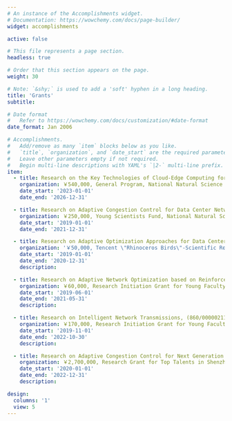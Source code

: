 ```yaml
---
# An instance of the Accomplishments widget.
# Documentation: https://wowchemy.com/docs/page-builder/
widget: accomplishments

active: false

# This file represents a page section.
headless: true

# Order that this section appears on the page.
weight: 30

# Note: `&shy;` is used to add a 'soft' hyphen in a long heading.
title: 'Grants'
subtitle:

# Date format
#   Refer to https://wowchemy.com/docs/customization/#date-format
date_format: Jan 2006

# Accomplishments.
#   Add/remove as many `item` blocks below as you like.
#   `title`, `organization`, and `date_start` are the required parameters.
#   Leave other parameters empty if not required.
#   Begin multi-line descriptions with YAML's `|2-` multi-line prefix.
item:
  - title: Research on the Key Technologies of Cloud-Edge Computing for Interactive Multimedia Applications (62272316)
    organization: ￥540,000, General Program, National Natural Science Foundation of China
    date_start: '2023-01-01'
    date_end: '2026-12-31'

  - title: Research on Adaptive Congestion Control for Data Center Networks by Using Reinforcement Learning (61802263)
    organization: ￥250,000, Young Scientists Fund, National Natural Science Foundation of China
    date_start: '2019-01-01'
    date_end: '2021-12-31'

  - title: Research on Adaptive Optimization Approaches for Data Center Networks by Using Reinforcement Learning
    organization: '￥50,000, Tencent \"Rhinoceros Birds\"-Scientific Research Fund for Young Faculties of Shenzhen University, Tencent Foundation & Shenzhen University'
    date_start: '2019-01-01'
    date_end: '2020-12-31'
    description: 

  - title: Research on Adaptive Network Optimization based on Reinforcement Learning (2019050)
    organization: ￥60,000, Research Initiation Grant for Young Faculty, Shenzhen University
    date_start: '2019-06-01'
    date_end: '2021-05-31'
    description: 

  - title: Research on Intelligent Network Transmissions, (860/000002110325)
    organization: ￥170,000, Research Initiation Grant for Young Faculty, Shenzhen University
    date_start: '2019-11-01'
    date_end: '2022-10-30'
    description: 

  - title: Research on Adaptive Congestion Control for Next Generation Data Center Networks (827000444)
    organization: ￥2,700,000, Research Grant for Top Talents in Shenzhen (Peacock Program), Human Resources and Social Security Bureau of Shenzhen Municipality
    date_start: '2020-01-01'
    date_end: '2022-12-31'
    description: 

design:
  columns: '1'
  view: 5
---
```



<!-- ---
widget: blank
active: true
headless: true

title: Grants
subtitle: ''

weight: 30

design:
  columns: '1'
  view: 3
---

#### Research on the Key Technologies of Cloud-Edge Computing for Interactive Multimedia Applications (62272316)
- _Amount:_ ￥540,000
- General Program
- _Granting Agency:_ National Natural Science Foundation of China
- company_logo: 
- date_start: '2023-01-01'
- date_end: '2026-12-31'

- title: Research on Adaptive Congestion Control for Data Center Networks by Using Reinforcement Learning (61802263)
  company: ￥250,000, Young Scientists Fund, National Natural Science Foundation of China
  company_url: ''
  company_logo: 
  location: 
  date_start: '2019-01-01'
  date_end: '2021-12-31'
  description: 

- title: Research on Adaptive Optimization Approaches for Data Center Networks by Using Reinforcement Learning
  company: ￥50,000, Tencent "Rhinoceros Birds"-Scientific Research Fund for Young Faculties of Shenzhen University, Tencent Foundation & Shenzhen University
  company_url: ''
  company_logo: 
  location:
  date_start: '2019-01-01'
  date_end: '2020-12-31'
  description: 

- title: Research on Adaptive Network Optimization based on Reinforcement Learning (2019050)
  company: ￥60,000, Research Initiation Grant for Young Faculty, Shenzhen University
  company_url: ''
  company_logo: 
  location:
  date_start: '2019-06-01'
  date_end: '2021-05-31'
  description: 

- title: Research on Intelligent Network Transmissions, (860/000002110325)
  company: ￥170,000, Research Initiation Grant for Young Faculty, Shenzhen University
  company_url: ''
  company_logo: 
  location:
  date_start: '2019-11-01'
  date_end: '2022-10-30'
  description: 

- title: Research on Adaptive Congestion Control for Next Generation Data Center Networks (827000444)
  company: ￥2,700,000, Research Grant for Top Talents in Shenzhen (Peacock Program), Human Resources and Social Security Bureau of Shenzhen Municipality
  company_url: ''
  company_logo: 
  location:
  date_start: '2020-01-01'
  date_end: '2022-12-31'
  description: 
 -->